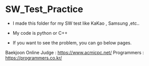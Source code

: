 # SW_Test_Practice

* I made this folder for my SW test like KaKao , Samsung ,etc..

* My code is python or C++

* If you want to see the problem, you can go below pages.

Baekjoon Online Judge : https://www.acmicpc.net/
Programmers : https://programmers.co.kr/
